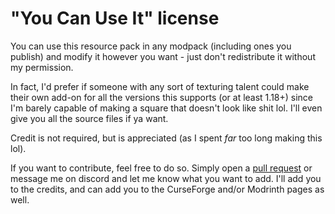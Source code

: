 # "You Can Use It" license

You can use this resource pack in any modpack (including ones you publish) and modify it however you want - just don't redistribute it without my permission.

In fact, I'd prefer if someone with any sort of texturing talent could make their own add-on for all the versions this supports (or at least 1.18+) since I'm barely capable of making a square that doesn't look like shit lol. I'll even give you all the source files if ya want.

Credit is not required, but is appreciated (as I spent *far* too long making this lol).

If you want to contribute, feel free to do so. Simply open a [pull request](https://github.com/vizthex123/StonebornMissingMods/pulls) or message me on discord and let me know what you want to add. I'll add you to the credits, and can add you to the CurseForge and/or Modrinth pages as well.